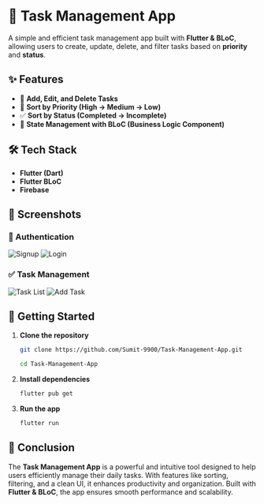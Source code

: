 # 📝 Task Management App

A simple and efficient task management app built with **Flutter & BLoC**, allowing users to create, update, delete, and filter tasks based on **priority** and **status**.

## ✨ Features
- 📌 **Add, Edit, and Delete Tasks**  
- 🔄 **Sort by Priority (High → Medium → Low)**  
- ✅ **Sort by Status (Completed → Incomplete)**  
- 🚀 **State Management with BLoC (Business Logic Component)**  

## 🛠️ Tech Stack
- **Flutter (Dart)**
- **Flutter BLoC**
- **Firebase**  

## 📸 Screenshots  

### 🔐 Authentication  
![Signup](https://github.com/user-attachments/assets/8293763a-0875-47cd-bc61-c739078879d4) ![Login](https://github.com/user-attachments/assets/7f971cbb-4e1c-41b4-91ad-feb49f1e9f1f)  

### ✅ Task Management  
![Task List](https://github.com/user-attachments/assets/39705063-db0b-43cd-99fa-1d09642f26f0) ![Add Task](https://github.com/user-attachments/assets/47f5b61c-a9da-4cf1-ba47-d200b4f5f59b)

## 🚀 Getting Started
1. **Clone the repository**  
   ```sh
   git clone https://github.com/Sumit-9900/Task-Management-App.git

   cd Task-Management-App
2. **Install dependencies**   
    ```sh
    flutter pub get
3. **Run the app**
    ```sh
    flutter run
## 🎯 Conclusion  
The **Task Management App** is a powerful and intuitive tool designed to help users efficiently manage their daily tasks. With features like sorting, filtering, and a clean UI, it enhances productivity and organization. Built with **Flutter & BLoC**, the app ensures smooth performance and scalability.  

